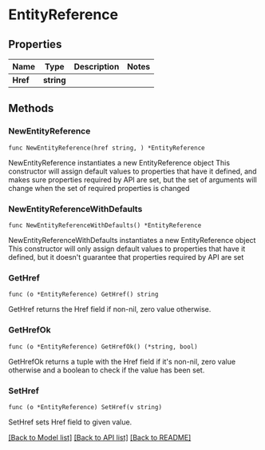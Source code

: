 # EntityReference

## Properties

Name | Type | Description | Notes
------------ | ------------- | ------------- | -------------
**Href** | **string** |  | 

## Methods

### NewEntityReference

`func NewEntityReference(href string, ) *EntityReference`

NewEntityReference instantiates a new EntityReference object
This constructor will assign default values to properties that have it defined,
and makes sure properties required by API are set, but the set of arguments
will change when the set of required properties is changed

### NewEntityReferenceWithDefaults

`func NewEntityReferenceWithDefaults() *EntityReference`

NewEntityReferenceWithDefaults instantiates a new EntityReference object
This constructor will only assign default values to properties that have it defined,
but it doesn't guarantee that properties required by API are set

### GetHref

`func (o *EntityReference) GetHref() string`

GetHref returns the Href field if non-nil, zero value otherwise.

### GetHrefOk

`func (o *EntityReference) GetHrefOk() (*string, bool)`

GetHrefOk returns a tuple with the Href field if it's non-nil, zero value otherwise
and a boolean to check if the value has been set.

### SetHref

`func (o *EntityReference) SetHref(v string)`

SetHref sets Href field to given value.



[[Back to Model list]](../README.md#documentation-for-models) [[Back to API list]](../README.md#documentation-for-api-endpoints) [[Back to README]](../README.md)


